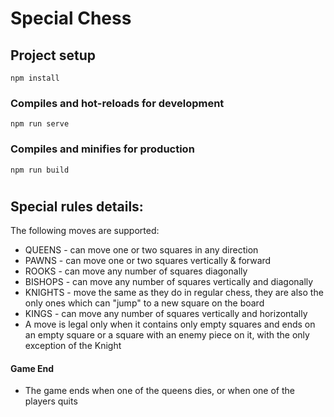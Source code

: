 # Special Chess 

## Project setup
```
npm install
```

### Compiles and hot-reloads for development
```
npm run serve
```

### Compiles and minifies for production
```
npm run build
```
# 

## Special rules details:

The following moves are supported:

* QUEENS - can move one or two squares in any direction
* PAWNS - can move one or two squares vertically & forward
* ROOKS - can move any number of squares diagonally
* BISHOPS - can move any number of squares vertically and diagonally
* KNIGHTS - move the same as they do in regular chess, they are also the only ones which can "jump" to a new square on the board
* KINGS - can move any number of squares vertically and horizontally
* A move is legal only when it contains only empty squares and ends on an empty square or a square with an enemy piece on it, with the only exception of the Knight

#### Game End
* The game ends when one of the queens dies, or when one of the players quits